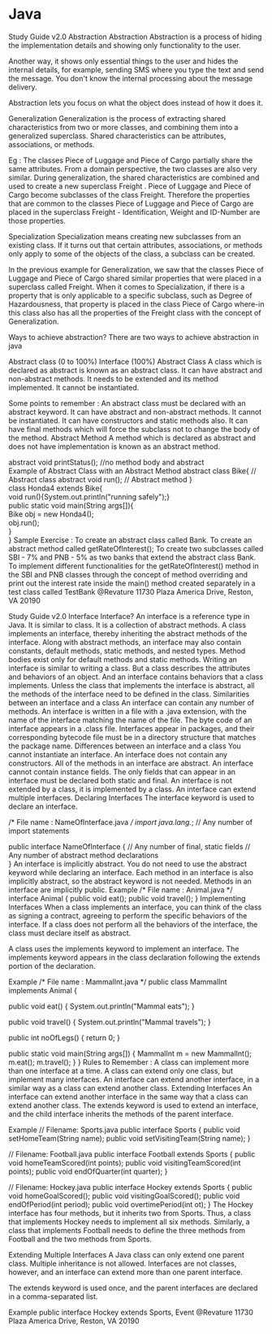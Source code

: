 # Java






Study Guide v2.0
Abstraction
Abstraction
Abstraction is a process of hiding the implementation details and showing only functionality to the user.

Another way, it shows only essential things to the user and hides the internal details, for example, sending SMS where you type the text and send the message. You don't know the internal processing about the message delivery.

Abstraction lets you focus on what the object does instead of how it does it. 

Generalization
Generalization is the process of extracting shared characteristics from two or more classes, and combining them into a generalized superclass. Shared characteristics can be attributes, associations, or methods. 

Eg : The classes Piece of Luggage  and Piece of Cargo partially share the same attributes. From a domain perspective, the two classes are also very similar. During generalization, the shared characteristics  are combined and used to create a new superclass Freight . Piece of Luggage and Piece of Cargo become subclasses of the class Freight. Therefore the properties that are common to the classes Piece of Luggage and Piece of Cargo are placed in the superclass Freight - Identification, Weight and ID-Number are those properties. 


Specialization
Specialization means creating new subclasses from an existing class. If it turns out that certain attributes, associations, or methods only apply to some of the objects of the class, a subclass can be created. 

In the previous example for Generalization, we saw that the classes Piece of Luggage and Piece of Cargo shared similar properties that were placed in a superclass called Freight. When it comes to Specialization, if there is a property that is only applicable to a specific subclass, such as Degree of  Hazardousness, that property is placed in the class Piece of Cargo where-in this class also has all the properties of the Freight class with the concept of Generalization. 


Ways to achieve abstraction?
There are two ways to achieve abstraction in java

Abstract class (0 to 100%)
Interface (100%)
Abstract Class
A class which is declared as abstract is known as an abstract class. It can have abstract and non-abstract methods. It needs to be extended and its method implemented. It cannot be instantiated. 

Some points to remember : 
An abstract class must be declared with an abstract keyword.
It can have abstract and non-abstract methods.
It cannot be instantiated.
It can have constructors and static methods also.
It can have final methods which will force the subclass not to change the body of the method.
Abstract Method
A method which is declared as abstract and does not have implementation is known as an abstract method. 

abstract void printStatus();  //no method body and abstract  
Example of Abstract Class with an Abstract Method
abstract class Bike{  // Abstract class 
  abstract void run();  // Abstract method
}  
class Honda4 extends Bike{  
void run(){System.out.println("running safely");}  
public static void main(String args[]){  
 Bike obj = new Honda4();  
 obj.run();  
}  
} 
Sample Exercise : 
To create an abstract class called Bank.
To create an abstract method called getRateOfInterest();
To create two subclasses called SBI - 7% and PNB - 5% as two banks that extend the abstract class Bank.
To implement different functionalities for the getRateOfInterest() method in the SBI and PNB classes through the concept of method overriding and print out the interest rate inside the main() method created separately in a test class called TestBank
@Revature
11730 Plaza America Drive, Reston, VA 20190




Study Guide v2.0
Interface
Interface?
An interface is a reference type in Java. It is similar to class. It is a collection of abstract methods. A class implements an interface, thereby inheriting the abstract methods of the interface.
Along with abstract methods, an interface may also contain constants, default methods, static methods, and nested types. Method bodies exist only for default methods and static methods.
Writing an interface is similar to writing a class. But a class describes the attributes and behaviors of an object. And an interface contains behaviors that a class implements.
Unless the class that implements the interface is abstract, all the methods of the interface need to be defined in the class.
Similarities between an interface and a class
An interface can contain any number of methods.
An interface is written in a file with a .java extension, with the name of the interface matching the name of the file.
The byte code of an interface appears in a .class file.
Interfaces appear in packages, and their corresponding bytecode file must be in a directory structure that matches the package name.
Differences between an interface and a class
You cannot instantiate an interface.
An interface does not contain any constructors.
All of the methods in an interface are abstract.
An interface cannot contain instance fields. The only fields that can appear in an interface must be declared both static and final.
An interface is not extended by a class, it is implemented by a class.
An interface can extend multiple interfaces.
Declaring Interfaces
The interface keyword is used to declare an interface. 

/* File name : NameOfInterface.java */
import java.lang.*;
// Any number of import statements

public interface NameOfInterface {
   // Any number of final, static fields
   // Any number of abstract method declarations\
}
An interface is implicitly abstract. You do not need to use the abstract keyword while declaring an interface.
Each method in an interface is also implicitly abstract, so the abstract keyword is not needed.
Methods in an interface are implicitly public.
Example
/* File name : Animal.java */
interface Animal {
   public void eat();
   public void travel();
}
Implementing Interfaces
When a class implements an interface, you can think of the class as signing a contract, agreeing to perform the specific behaviors of the interface. If a class does not perform all the behaviors of the interface, the class must declare itself as abstract.

A class uses the implements keyword to implement an interface. The implements keyword appears in the class declaration following the extends portion of the declaration.

Example
/* File name : MammalInt.java */
public class MammalInt implements Animal {

   public void eat() {
      System.out.println("Mammal eats");
   }

   public void travel() {
      System.out.println("Mammal travels");
   } 

   public int noOfLegs() {
      return 0;
   }

   public static void main(String args[]) {
      MammalInt m = new MammalInt();
      m.eat();
      m.travel();
   }
} 
Rules to Remember : 
A class can implement more than one interface at a time.
A class can extend only one class, but implement many interfaces.
An interface can extend another interface, in a similar way as a class can extend another class.
Extending Interfaces
An interface can extend another interface in the same way that a class can extend another class. The extends keyword is used to extend an interface, and the child interface inherits the methods of the parent interface. 

Example
// Filename: Sports.java
public interface Sports {
   public void setHomeTeam(String name);
   public void setVisitingTeam(String name);
}

// Filename: Football.java
public interface Football extends Sports {
   public void homeTeamScored(int points);
   public void visitingTeamScored(int points);
   public void endOfQuarter(int quarter);
}

// Filename: Hockey.java
public interface Hockey extends Sports {
   public void homeGoalScored();
   public void visitingGoalScored();
   public void endOfPeriod(int period);
   public void overtimePeriod(int ot);
}
The Hockey interface has four methods, but it inherits two from Sports. Thus, a class that implements Hockey needs to implement all six methods. Similarly, a class that implements Football needs to define the three methods from Football and the two methods from Sports. 

Extending Multiple Interfaces
A Java class can only extend one parent class. Multiple inheritance is not allowed. Interfaces are not classes, however, and an interface can extend more than one parent interface.

The extends keyword is used once, and the parent interfaces are declared in a comma-separated list.

Example
public interface Hockey extends Sports, Event
@Revature
11730 Plaza America Drive, Reston, VA 20190
